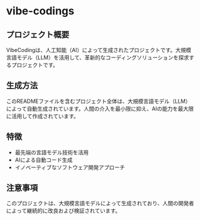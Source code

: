 # vibe-codings

## プロジェクト概要

VibeCodingは、人工知能（AI）によって生成されたプロジェクトです。大規模言語モデル（LLM）を活用して、革新的なコーディングソリューションを探求するプロジェクトです。

## 生成方法

このREADMEファイルを含むプロジェクト全体は、大規模言語モデル（LLM）によって自動生成されています。人間の介入を最小限に抑え、AIの能力を最大限に活用して作成されています。

## 特徴

- 最先端の言語モデル技術を活用
- AIによる自動コード生成
- イノベーティブなソフトウェア開発アプローチ

## 注意事項

このプロジェクトは、大規模言語モデルによって生成されており、人間の開発者によって継続的に改良および検証されています。
